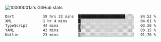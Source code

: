 ![10000001a's GitHub stats](https://github-readme-stats.vercel.app/api?username=10000001a&show_icons=true&theme=onedark&count_private=true)

<!-- [![Top Langs](https://github-readme-stats.vercel.app/api/top-langs/?username=10000001a&layout=compact&theme=onedark&langs_count=5)](https://github.com/anuraghazra/github-readme-stats) -->
<!--
**10000001a/10000001a** is a ✨ _special_ ✨ repository because its `README.md` (this file) appears on your GitHub profile.

Here are some ideas to get you started:

- 🔭 I’m currently working on ...
- 🌱 I’m currently learning ...
- 👯 I’m looking to collaborate on ...
- 🤔 I’m looking for help with ...
- 💬 Ask me about ...
- 📫 How to reach me: ...
- 😄 Pronouns: ...
- ⚡ Fun fact: ...
-->

<!--START_SECTION:waka-->

```txt
Dart             19 hrs 32 mins  █████████████████████░░░░   84.52 %
XML              1 hr 4 mins     █░░░░░░░░░░░░░░░░░░░░░░░░   04.61 %
TypeScript       44 mins         ▓░░░░░░░░░░░░░░░░░░░░░░░░   03.20 %
YAML             43 mins         ▓░░░░░░░░░░░░░░░░░░░░░░░░   03.15 %
Kotlin           23 mins         ▒░░░░░░░░░░░░░░░░░░░░░░░░   01.70 %
```

<!--END_SECTION:waka-->

